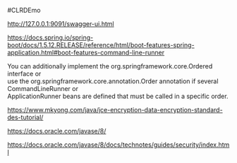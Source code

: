 #CLRDEmo

http://127.0.0.1:9091/swagger-ui.html


https://docs.spring.io/spring-boot/docs/1.5.12.RELEASE/reference/html/boot-features-spring-application.html#boot-features-command-line-runner

  You can additionally implement the org.springframework.core.Ordered interface or  
  use the org.springframework.core.annotation.Order annotation if several CommandLineRunner or  
  ApplicationRunner beans are defined that must be called in a specific order.
  
  
  
  https://www.mkyong.com/java/jce-encryption-data-encryption-standard-des-tutorial/  
  
  https://docs.oracle.com/javase/8/
  
  https://docs.oracle.com/javase/8/docs/technotes/guides/security/index.html
  
  